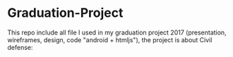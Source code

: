 # Graduation-Project

This repo include all file I used in my graduation project 2017 (presentation, wireframes, design, code "android + htmljs"), the project is about Civil defense:
